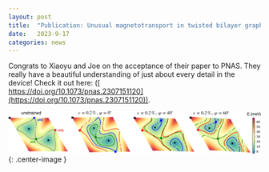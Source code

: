 ```yaml
---
layout: post
title:  "Publication: Unusual magnetotransport in twisted bilayer graphene, now with strain!"
date:   2023-9-17
categories: news
---
```


Congrats to Xiaoyu and Joe on the acceptance of their paper to PNAS. They really have a beautiful understanding of just about every detail in the device! Check it out here: ([ 	
https://doi.org/10.1073/pnas.2307151120](https://doi.org/10.1073/pnas.2307151120)).


![](/img/xiaoyu_strain.png){: .center-image }